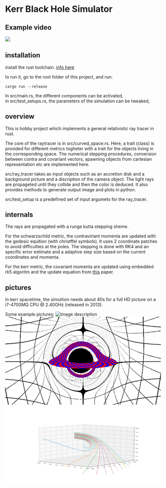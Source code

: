 
# Kerr Black Hole Simulator

## Example video
[![](http://img.youtube.com/vi/a6b87AsqNdc/0.jpg)](http://www.youtube.com/watch?v=a6b87AsqNdc "Black Hole vido")



## installation
install the rust toolchain. [info here](https://www.rust-lang.org/tools/install)

to run it, go to the root folder of this project, and run:
```
cargo run --release
```
In src/main.rs, the different components can be activated,  
in src/test_setups.rs, the parameters of the simulation can be tweaked,
## overview
This is hobby project which implements a general relativistic ray tracer in rust.
  
The core of the raytracer is in src/curved_space.rs. Here, a trait (class) is provided for different metrics togheter with a trait for the objects living in the corresponding space. The numerical stepping procedures, conversion between contra and covariant vectors, spawning objects from cartesian representation etc are implemented here.  

src/ray_tracer takes as input objects such as an accretion disk and a background picture and a discription of the camera object. The light rays are propageted until they collide and then the color is deduced. It also provides methods to generate output image and plots in python. 

src/test_setup is a predefined set of input argumets for the ray_tracer.

## internals
The rays are propagated with a runge kutta stepping sheme.
  
For the schwarzschild metric, the contraviriant momenta are updated with the gedesic equition (with christffel symbols). It uses 2 coordinate patches to avoid difficulties at the poles. The stepping is done with RK4 and an specific error estimate and a adaptive step size based on the current coordinates and momenta.
  
For the kerr metric, the covariant momenta are updated using embedded rk5 algoritm and the update equation from [this](https://arxiv.org/abs/1601.02063) paper.


## pictures
In kerr spacetime, the simultion needs about 40s for a full HD picture on a i7-4700MQ CPU @ 2.40GHz (released in 2013).

Some example pictures:
![Image description](/pictures/kerr-40s.bmp)
![Image description](/pictures/kerr.bmp)
![Image description](/pictures/example_plot.png)
